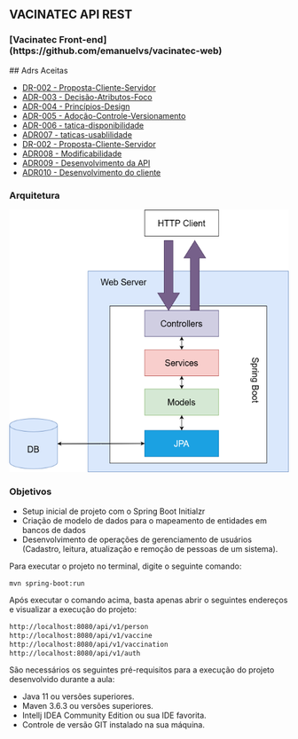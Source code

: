 <h2>VACINATEC API REST</h2>
<h3>[Vacinatec Front-end](https://github.com/emanuelvs/vacinatec-web)</h3>
## Adrs Aceitas

* [DR-002 - Proposta-Cliente-Servidor](adrs/aceitas/ADR-002-Proposta-Cliente-Servidor.md)
* [ADR-003 - Decisão-Atributos-Foco](adrs/aceitas/ADR-003-Decisão-Atributos-Foco.md)
* [ADR-004 - Princípios-Design](adrs/aceitas/ADR-004-Princípios-Design.md)
* [ADR-005 - Adoção-Controle-Versionamento](adrs/aceitas/ADR-005-Adoção-Controle-Versionamento.md)
* [ADR-006 - tatica-disponibilidade](adrs/aceitas/ADR-006-tatica-disponibilidade.md)
* [ADR007 - taticas-usablilidade](adrs/aceitas/ADR007-taticas-usablilidade.md)
* [DR-002 - Proposta-Cliente-Servidor](adrs/aceitas/ADR-002-Proposta-Cliente-Servidor.md)
* [ADR008 - Modificabilidade](adrs/aceitas/ADR-002-Proposta-Cliente-Servidor.md)
* [ADR009 - Desenvolvimento da API](adrs/aceitas/ADR9:Desenvolvimento-da-API.md)
* [ADR010 - Desenvolvimento do cliente](adrs/aceitas/ADR10Desenvolvimento-do-cliente.md)

### Arquitetura
![Arquitetura](adrs/aceitas/app-architecture.png)

### Objetivos

* Setup inicial de projeto com o Spring Boot Initialzr 
* Criação de modelo de dados para o mapeamento de entidades em bancos de dados
* Desenvolvimento de operações de gerenciamento de usuários (Cadastro, leitura, atualização e remoção de pessoas de um sistema).

Para executar o projeto no terminal, digite o seguinte comando:

```shell script
mvn spring-boot:run 
```

Após executar o comando acima, basta apenas abrir o seguintes endereços e visualizar a execução do projeto:

```
http://localhost:8080/api/v1/person
http://localhost:8080/api/v1/vaccine
http://localhost:8080/api/v1/vaccination
http://localhost:8080/api/v1/auth
```


São necessários os seguintes pré-requisitos para a execução do projeto desenvolvido durante a aula:

* Java 11 ou versões superiores.
* Maven 3.6.3 ou versões superiores.
* Intellj IDEA Community Edition ou sua IDE favorita.
* Controle de versão GIT instalado na sua máquina.
